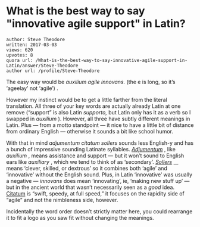 # What is the best way to say "innovative agile support" in Latin?

	author: Steve Theodore
	written: 2017-03-03
	views: 620
	upvotes: 8
	quora url: /What-is-the-best-way-to-say-innovative-agile-support-in-Latin/answer/Steve-Theodore
	author url: /profile/Steve-Theodore


The easy way would be _auxilium agile innovans._ (the e is long, so it’s ‘ageelay’ not ‘agile’) .

However my instinct would be to get a little farther from the literal translation. All three of your key words are actually already Latin at one remove (“support” is also Latin _supporto,_  but Latin only has it as a verb so I swapped in _auxilium_ ). However, all three have subtly different meanings in Latin. Plus — from a motto standpoint — it nice to have a little bit of distance from ordinary English — otherwise it sounds a bit like school humor.

With that in mind _adjumentum citatum sollers_ sounds less English-y and has a bunch of impressive sounding Latinate syllables. _[Adjumentum](http://www.perseus.tufts.edu/hopper/morph?l=adjumentum&la=la#lexicon)_ , like _auxilium_ , means assistance and support — but it won’t sound to English ears like _auxiliary_ , which we tend to think of as ‘secondary’. _[Sollers](http://www.perseus.tufts.edu/hopper/morph?l=sollers&la=la#lexicon)_ __ means ‘clever, skilled, or dextrous’ so it combines both ‘agile’ and ‘innovative’ without the English sound. Plus, in Latin ‘innovative’ was usually a negative — _innovans_  does mean ‘innovating’, ie, ‘making new stuff up’ — but in the ancient world that wasn’t necessarily seen as a _good_  idea. [Citatum](http://www.perseus.tufts.edu/hopper/morph?l=c%C4%ADt%C4%81tus&la=la&can=c%C4%ADt%C4%81tus0#lexicon) is “swift, speedy, at full speed,” it focuses on the rapidity side of “agile” and not the nimbleness side, however.

Incidentally the word order doesn’t strictly matter here, you could rearrange it to fit a logo as you saw fit without changing the meanings.

